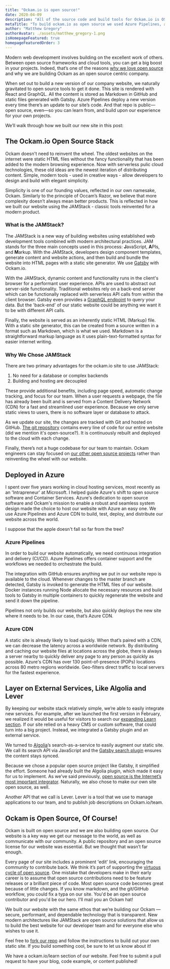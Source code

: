 ```yaml
---
title: "Ockam.io is open source!"
date: 2020-04-09
description: "All of the source code and build tools for Ockam.io is OSS. This is how we built it..."
metaTitle: "To build ockam.io as open source we used Azure Pipelines, a CDN, JAMstack, GitHub and a bunch of other awesome tools. This is how we did it."
author: "Matthew Gregory"
authorAvatar: ./assets/matthew_gregory-1.png
isHomepageFeatured: true
homepageFeaturedOrder: 3
---
```


Modern web development involves building on the excellent work of others. Between open source frameworks and cloud tools, you can get a big boost in your projects. Indeed, that’s one of the reasons [why we love open source](https://www.ockam.io/learn/blog/why_we_love_open_source) and why we are building Ockam as an open source centric company.

When set out to build a new version of our company website, we naturally gravitated to open source tools to get it done. This site is rendered with React and GraphQL. All the content is stored as Markdown in GitHub and static files generated with Gatsby. Azure Pipelines deploy a new version every time there’s an update to our site’s code. And that repo is public—open source, even—so you can learn from, and build upon our experience for your own projects.

We’ll walk through how we built our new site in this post:

## The Ockam.io Open Source Stack
Ockam doesn't need to reinvent the wheel. The oldest websites on the internet were static HTML files without the fancy functionality that has been added to the modern browsing experience. Now with serverless pulic cloud technologies, these old ideas are the newest iteration of distributing content. Simple, modern tools - used in creative ways - allow developers to design and build with elegant simplicity.

Simplicity is one of our founding values, reflected in our own namesake, Ockam. Similarly to the principle of Occam’s Razor, we believe that more complexity doesn’t always mean better products. This is reflected in how we built our website using the JAMStack - classic tools reinvented for a modern product.

### What is the JAMStack?
The JAMStack is a new way of building websites using established web development tools combined with modern architectural practices. JAM stands for the three main concepts used in this process: **J**avaScript, **A**PIs, and **M**arkup. With the JAMStack, developers design component templates, generate content and website actions, and then build and bundle the website into HTML pages with a static site generator. We use [Gatsby](https://www.gatsbyjs.org) with Ockam.io.

With the JAMStack, dynamic content and functionality runs in the client's browser for a performant user experience. APIs are used to abstract out server-side functionality. Traditional websites rely on a back-end server which can be functionally replaced with serverless API calls from within the client browser. Gatsby even provides a [GraphQL endpoint](https://www.gatsbyjs.org/tutorial/part-five/#introducing-graphiql) to query your data. But the 'back-end' of our static website could be anything we want it to be with different API calls.

Finally, the website is served as an inherently static HTML (Markup) file. With a static site generator, this can be created from a source written in a format such as Markdown, which is what we used. Markdown is a straightforward markup language as it uses plain-text-formatted syntax for easier internet writing.

### Why We Chose JAMStack
There are two primary advantages for the ockam.io site to use JAMStack:

1. No need for a database or complex backends
2. Building and hosting are decoupled

These provide additional benefits, including page speed, automatic change tracking, and focus for our team. When a user requests a webpage, the file has already been built and is served from a Content Delivery Network (CDN) for a fast and streamlined user experience. Because we only serve static views to users, there is no software layer or database to attack.

As we update our site, the changes are tracked with Git and hosted on GitHub. [The git repository](https://github.com/ockam-network/website) contains every line of code for our entire website (did we mention it's open-source?). It is continuously rebuilt and deployed to the cloud with each change.

Finally, there’s not a huge codebase for our team to maintain. Ockam engineers can stay focused on [our other open source projects](https://github.com/ockam-network) rather than reinventing the wheel with our website.

## Deployed in Azure
I spent over five years working in cloud hosting services, most recently as an 'Intrapreneur' at Microsoft. I helped guide Azure's shift to open source software and Container Services. Azure's dedication to open source software and Ockam's mission to enable a robust and seamless system design made the choice to host our website with Azure an easy one. We use Azure Pipelines and Azure CDN to build, test, deploy, and distribute our website across the world.

I suppose that the apple doesn't fall so far from the tree?

### Azure Pipelines
In order to build our website automatically, we need continuous integration and delivery (CI/CD). Azure Pipelines offers container support and the workflows we needed to orchestrate the build.

The integration with GitHub ensures anything we put in our website repo is available to the cloud. Whenever changes to the master branch are detected, Gatsby is invoked to generate the HTML files of our website. Docker instances running Node allocate the necessary resources and build tools to Gatsby in multiple containers to quickly regenerate the website and send it down the pipeline.

Pipelines not only builds our website, but also quickly deploys the new site where it needs to be. In our case, that’s Azure CDN.

### Azure CDN
A static site is already likely to load quickly. When that’s paired with a CDN, we can decrease the latency across a worldwide network. By distributing and caching our website files at locations across the globe, there is always a server nearby to quickly deliver any page to any person as quickly as possible. Azure's CDN has over 130 point-of-presence (POPs) locations across 80 metro regions worldwide. Geo-filters direct traffic to local servers for the fastest experience.

## Layer on External Services, Like Algolia and Lever
By keeping our website stack relatively simple, we’re able to easily integrate new services. For example, after we launched the first version in February, we realized it would be useful for visitors to search our [expanding Learn section](https://www.ockam.io/learn). If our site relied on a heavy CMS or custom software, that could turn into a big project. Instead, we integrated a Gatsby plugin and an external service.

We turned to [Algolia](https://www.algolia.com/)’s search-as-a-service to easily augment our static site. We call its search API via JavaScript and the [Gatsby search plugin](https://www.gatsbyjs.org/docs/adding-search-with-algolia/) ensures the content stays synced.

Because we chose a popular open source project like Gatsby, it simplified the effort. Someone had already built the Algolia plugin, which made it easy for us to implement. As we’ve said previously, [open source is the Internet’s most important integrator](https://www.ockam.io/learn/blog/open_source_as_an_integrator/). Naturally, we also chose to make our own site open source, as well.

Another API that we call is Lever. Lever is a tool that we use to manage applications to our team, and to publish job descriptions on Ockam.io/team.

## Ockam is Open Source, Of Course!
Ockam is built on open source and we are also building open source. Our website is a key way we get our message to the world, as well as communicate with our community. A public repository and an open source license for our website was essential. But we thought that wasn’t far enough.

Every page of our site includes a prominent 'edit' link, encouraging the community to contribute back. We think it’s part of supporting the [virtuous cycle of open source](https://www.ockam.io/learn/blog/why_we_love_open_source/). One mistake that developers make in their early career is to assume that open source contributions need to be feature releases or a brilliant piece of code. Most open source code becomes great because of little changes. If you know markdown, and the git/GitHub workflow, you could fix a typa on our site. You'd be an open source contributor and you'd be our hero. I'll mail you an Ockam hat!

We built our website with the same ethos that we’re building our Ockam — secure, performant, and dependable technology that is transparent. New modern architectures like JAMStack are open source solutions that allow us to build the best website for our developer team and for everyone else who wishes to use it.

Feel free to [fork our repo](https://github.com/ockam-network/website) and follow the instructions to build out your own static site. If you build something cool, be sure to let us know about it!

We have a ockam.io/learn section of our website. Feel free to submit a pull request to have your blog, code example, or content published!

